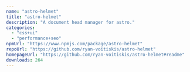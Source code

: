 ```yaml
---
name: "astro-helmet"
title: "astro-helmet"
description: "A document head manager for astro."
categories:
  - "css+ui"
  - "performance+seo"
npmUrl: "https://www.npmjs.com/package/astro-helmet"
repoUrl: "https://github.com/ryan-voitiskis/astro-helmet"
homepageUrl: "https://github.com/ryan-voitiskis/astro-helmet#readme"
downloads: 264
---
```


